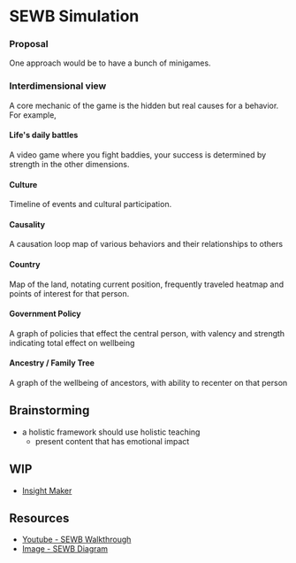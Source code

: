 # SEWB Simulation

### Proposal

One approach would be to have a bunch of minigames.

### Interdimensional view

A core mechanic of the game is the hidden but real causes for a behavior. For example,


#### Life's daily battles

A video game where you fight baddies, your success is determined by strength in the other dimensions.

#### Culture

Timeline of events and cultural participation.

#### Causality

A causation loop map of various behaviors and their relationships to others

#### Country

Map of the land, notating current position, frequently traveled heatmap and points of interest for that person.

#### Government Policy

A graph of policies that effect the central person, with valency and strength indicating total effect on wellbeing

#### Ancestry / Family Tree 

A graph of the wellbeing of ancestors, with ability to recenter on that person

## Brainstorming

- a holistic framework should use holistic teaching
	- present content that has emotional impact

## WIP
- [Insight Maker](https://insightmaker.com/insight/3N69ohiBf3bQcOhIk8pCqr/Violent-Episodes)


## Resources
- [Youtube - SEWB Walkthrough](https://youtu.be/rqLezahgmqA)
- [Image - SEWB Diagram](https://timhwb.org.au/wp-content/uploads/2021/05/SEWB-Diagram-2021-Final.png)